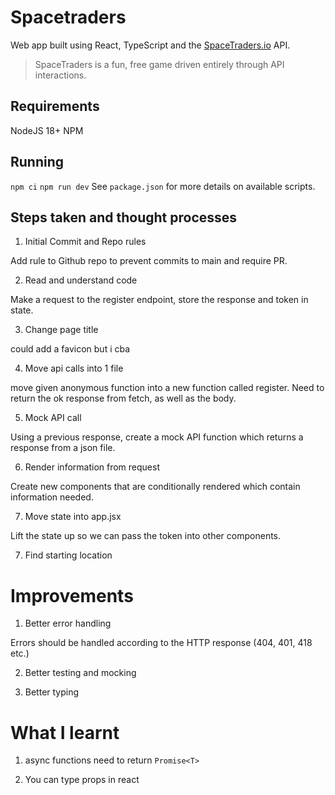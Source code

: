 # Spacetraders

Web app built using React, TypeScript and the [SpaceTraders.io](https://docs.spacetraders.io/quickstart/new-game) API.

> SpaceTraders is a fun, free game driven entirely through API interactions.

## Requirements

NodeJS 18+
NPM

## Running

`npm ci`
`npm run dev`
See `package.json` for more details on available scripts.

## Steps taken and thought processes

1. Initial Commit and Repo rules

Add rule to Github repo to prevent commits to main and require PR.

2. Read and understand code

Make a request to the register endpoint, store the response and token in state.

3. Change page title

could add a favicon but i cba

4. Move api calls into 1 file

move given anonymous function into a new function called register. Need to return the ok response from fetch, as well as the body.

5. Mock API call

Using a previous response, create a mock API function which returns a response from a json file.

6. Render information from request

Create new components that are conditionally rendered which contain information needed.

7. Move state into app.jsx

Lift the state up so we can pass the token into other components.

7. Find starting location

# Improvements

1. Better error handling

Errors should be handled according to the HTTP response (404, 401, 418 etc.)

2. Better testing and mocking

3. Better typing

# What I learnt

1. async functions need to return `Promise<T>`

2. You can type props in react

